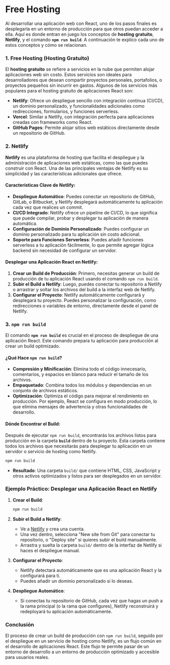 # Free Hosting

Al desarrollar una aplicación web con React, uno de los pasos finales es desplegarla en un entorno de producción para que otros puedan acceder a ella. Aquí es donde entran en juego los conceptos de **hosting gratuito**, **Netlify**, y el comando **`npm run build`**. A continuación te explico cada uno de estos conceptos y cómo se relacionan.

### **1. Free Hosting (Hosting Gratuito)**

El **hosting gratuito** se refiere a servicios en la nube que permiten alojar aplicaciones web sin costo. Estos servicios son ideales para desarrolladores que desean compartir proyectos personales, portafolios, o proyectos pequeños sin incurrir en gastos. Algunos de los servicios más populares para el hosting gratuito de aplicaciones React son:

- **Netlify**: Ofrece un despliegue sencillo con integración continua (CI/CD), un dominio personalizado, y funcionalidades adicionales como redirecciones, formularios, y funciones serverless.
- **Vercel**: Similar a Netlify, con integración perfecta para aplicaciones creadas con frameworks como React.
- **GitHub Pages**: Permite alojar sitios web estáticos directamente desde un repositorio de GitHub.

### **2. Netlify**

**Netlify** es una plataforma de hosting que facilita el despliegue y la administración de aplicaciones web estáticas, como las que puedes construir con React. Una de las principales ventajas de Netlify es su simplicidad y las características adicionales que ofrece.

#### **Características Clave de Netlify**:

- **Despliegue Automático**: Puedes conectar un repositorio de GitHub, GitLab, o Bitbucket, y Netlify desplegará automáticamente tu aplicación cada vez que realices un commit.
- **CI/CD Integrado**: Netlify ofrece un pipeline de CI/CD, lo que significa que puede compilar, probar y desplegar tu aplicación de manera automática.
- **Configuración de Dominio Personalizado**: Puedes configurar un dominio personalizado para tu aplicación sin costo adicional.
- **Soporte para Funciones Serverless**: Puedes añadir funciones serverless a tu aplicación fácilmente, lo que permite agregar lógica backend sin necesidad de configurar un servidor.

#### **Desplegar una Aplicación React en Netlify**:

1. **Crear un Build de Producción**: Primero, necesitas generar un build de producción de tu aplicación React usando el comando `npm run build`.
2. **Subir el Build a Netlify**: Luego, puedes conectar tu repositorio a Netlify o arrastrar y soltar los archivos del build a la interfaz web de Netlify.
3. **Configurar el Proyecto**: Netlify automáticamente configurará y desplegará tu proyecto. Puedes personalizar la configuración, como redirecciones o variables de entorno, directamente desde el panel de Netlify.

### **3. `npm run build`**

El comando **`npm run build`** es crucial en el proceso de despliegue de una aplicación React. Este comando prepara tu aplicación para producción al crear un build optimizado.

#### **¿Qué Hace `npm run build`?**

- **Compresión y Minificación**: Elimina todo el código innecesario, comentarios, y espacios en blanco para reducir el tamaño de los archivos.
- **Empaquetado**: Combina todos los módulos y dependencias en un conjunto de archivos estáticos.
- **Optimización**: Optimiza el código para mejorar el rendimiento en producción. Por ejemplo, React se configura en modo producción, lo que elimina mensajes de advertencia y otras funcionalidades de desarrollo.

#### **Dónde Encontrar el Build**:

Después de ejecutar `npm run build`, encontrarás los archivos listos para producción en la carpeta **`build`** dentro de tu proyecto. Esta carpeta contiene todos los archivos que necesitarás para desplegar tu aplicación en un servidor o servicio de hosting como Netlify.

```bash
npm run build
```

- **Resultado**: Una carpeta `build/` que contiene HTML, CSS, JavaScript y otros activos optimizados y listos para ser desplegados en un servidor.

### **Ejemplo Práctico: Desplegar una Aplicación React en Netlify**

1. **Crear el Build**:
   ```bash
   npm run build
   ```

2. **Subir el Build a Netlify**:
   - Ve a [Netlify](https://www.netlify.com/) y crea una cuenta.
   - Una vez dentro, selecciona "New site from Git" para conectar tu repositorio, o "Deploy site" si quieres subir el build manualmente.
   - Arrastra y suelta la carpeta `build/` dentro de la interfaz de Netlify si haces el despliegue manual.
   
3. **Configurar el Proyecto**:
   - Netlify detectará automáticamente que es una aplicación React y la configurará para ti.
   - Puedes añadir un dominio personalizado si lo deseas.

4. **Despliegue Automático**:
   - Si conectas tu repositorio de GitHub, cada vez que hagas un push a la rama principal (o la rama que configures), Netlify reconstruirá y redeployará tu aplicación automáticamente.

### **Conclusión**

El proceso de crear un build de producción con `npm run build`, seguido por el despliegue en un servicio de hosting como Netlify, es un flujo común en el desarrollo de aplicaciones React. Este flujo te permite pasar de un entorno de desarrollo a un entorno de producción optimizado y accesible para usuarios reales.

